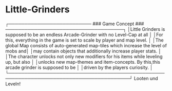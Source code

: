 # Little-Grinders


┌────────────────────────── ### Game Concept ### ─────────────────────────────────────┐
│Little Grinders is supposed to be an endless Arcade-Grinder with no Level-Cap at all │
│For this, everything in the game is set to scale by player and map level.               │
│The global Map consists of auto-generated map-tiles which increase the level of mobs and│ 
│may contain objects that additionally increase player stats.                            │
│The character unlocks not only new modifiers for his items while leveling up, but also  │
│unlocks new map-themes and item-concepts. By this,this arcade grinder is supposed to be │
│driven by the players curiosity.                                                        │              
└────────────────────────────────────────────────────────────────────────────────────────┘
                              Looten und Leveln!
